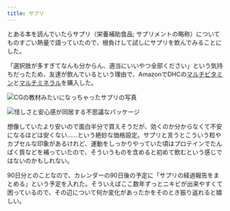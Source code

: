 ```yaml
---
title: サプリ
---
```

とある本を読んでいたらサプリ（栄養補助食品; サプリメントの略称）についてものすごい熱量で語っていたので、根負けして試しにサプリを飲んでみることにした。

「選択肢が多すぎてなんも分からん、適当にいいやつ全部ください」という気持ちだったため、友達が飲んでいるという理由で、AmazonでDHCの[マルチビタミン](https://www.amazon.co.jp/dp/B00GX1E3R6?th=1)と[マルチミネラル](https://www.amazon.co.jp/dp/B01MSSWA5K)を購入した。

![](https://lh3.googleusercontent.com/SeuDL-ILiW7_J6tPkWH3m4ZM7KjURmv4wn0_d2SiDnKnLFbG36AbAeI1RIsd6aSPnYFl9M-DwgNvHJEo6nSYsj9wif8ZLGMhMChu8p01vWYxPHyY85F0gRIxqfvcgXl4Kz4SeBZnZEtd0PRo8oiivt6ig93AuTNX96YsGzSraH9EjQiuNohcfyuVRbY_ "CGの教材みたいになっちゃったサプリの写真")

![](https://lh4.googleusercontent.com/s_rZsPTLKMbMHiqU5dPZtxqYsWD3o4KfqBQ_SgdrgasBLhnR_IaC3LLx4v4_o9Q07tCP6-wmR66U0r1uGHTdarDsikJXQvsb84epWp-472t94TCll2mxczqWfS4r9wezOtxdQ7S5QcGXRi0D5uR-n-pXSVjdtMM9ASoXwV7A9tHUkqR0WTG15Mhpnnoi "怪しさと安心感が同居する不思議なパッケージ")

想像していたより安いので面白半分で買えそうだが、効くのか分からなくて不安になるほどは安くない……という絶妙な価格設定。サプリと言うとこういう粒やカプセルな印象があるけれど、運動をしっかりやっていた頃はプロテインでたんぱく質などを補っていたので、そういうものを含めると初めて飲むという感じではないのかもしれない。

90日分とのことなので、カレンダーの90日後の予定に「サプリの経過報告をまとめる」という予定を入れた。そういえばここ数年ずっとニキビが出来やすくて困っているので、その辺について何か変化があったかをそのとき振り返れると嬉しい。

